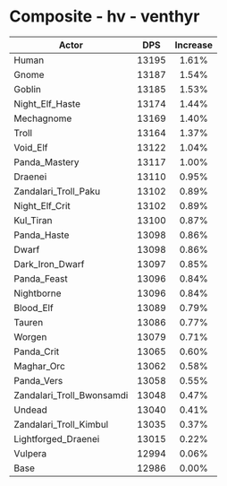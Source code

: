 # Composite - hv - venthyr
| Actor | DPS | Increase |
|---|:---:|:---:|
|Human|13195|1.61%|
|Gnome|13187|1.54%|
|Goblin|13185|1.53%|
|Night_Elf_Haste|13174|1.44%|
|Mechagnome|13169|1.40%|
|Troll|13164|1.37%|
|Void_Elf|13122|1.04%|
|Panda_Mastery|13117|1.00%|
|Draenei|13110|0.95%|
|Zandalari_Troll_Paku|13102|0.89%|
|Night_Elf_Crit|13102|0.89%|
|Kul_Tiran|13100|0.87%|
|Panda_Haste|13098|0.86%|
|Dwarf|13098|0.86%|
|Dark_Iron_Dwarf|13097|0.85%|
|Panda_Feast|13096|0.84%|
|Nightborne|13096|0.84%|
|Blood_Elf|13089|0.79%|
|Tauren|13086|0.77%|
|Worgen|13079|0.71%|
|Panda_Crit|13065|0.60%|
|Maghar_Orc|13062|0.58%|
|Panda_Vers|13058|0.55%|
|Zandalari_Troll_Bwonsamdi|13048|0.47%|
|Undead|13040|0.41%|
|Zandalari_Troll_Kimbul|13035|0.37%|
|Lightforged_Draenei|13015|0.22%|
|Vulpera|12994|0.06%|
|Base|12986|0.00%|
